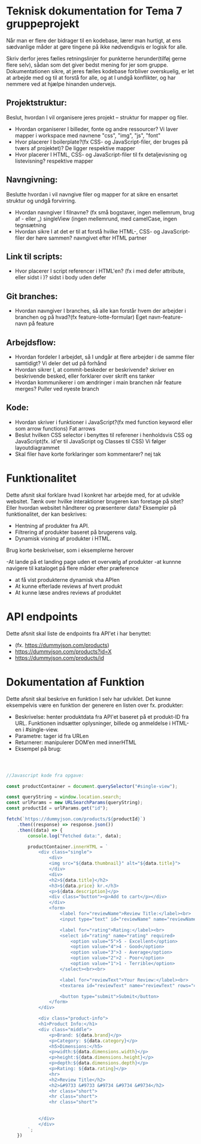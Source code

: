 # Teknisk dokumentation for Tema 7 gruppeprojekt
Når man er flere der bidrager til en kodebase, lærer man hurtigt, at ens sædvanlige måder at gøre tingene på ikke nødvendigvis er logisk for alle.

Skriv derfor jeres fælles retningslinjer for punkterne herunder(tilføj gerne flere selv), sådan som det giver bedst mening for jer som gruppe. Dokumentationen sikre, at jeres fælles kodebase forbliver overskuelig, er let at arbejde med og til at forstå for alle, og at I undgå konflikter, og har nemmere ved at hjælpe hinanden undervejs.

## Projektstruktur:
Beslut, hvordan I vil organisere jeres projekt – struktur for mapper og filer.
- Hvordan organiserer I billeder, fonte og andre ressourcer? Vi laver mapper i workspace med navnene "css", "img", "js", "font"
- Hvor placerer I boilerplate?(fx CSS- og JavaScript-filer, der bruges på tværs af projektet)? De ligger respektive mapper
- Hvor placerer I HTML, CSS- og JavaScript-filer til fx detaljevisning og listevisning? respektive mapper

## Navngivning:
Beslutte hvordan i vil navngive filer og mapper for at sikre en ensartet struktur og undgå forvirring.
- Hvordan navngiver I filnavne? (fx små bogstaver, ingen mellemrum, brug af - eller _)  singleView (ingen mellemrund, med camelCase, ingen tegnsætning
- Hvordan sikre I at det er til at forstå hvilke HTML-, CSS- og JavaScript-filer der høre sammen? navngivet efter HTML partner

## Link til scripts:
- Hvor placerer I script referencer i HTML'en? (fx i <head> med defer attribute, eller sidst i <body>)?  sidst i body uden defer

## Git branches:
- Hvordan navngiver I branches, så alle kan forstår hvem der arbejder i branchen og på hvad?(fx feature-lotte-formular)   Eget navn-feature-navn på feature

## Arbejdsflow:
- Hvordan fordeler I arbejdet, så I undgår at flere arbejder i de samme filer samtidigt?  Vi deler det ud på forhånd
- Hvordan sikrer I, at commit-beskeder er beskrivende?  skriver en beskrivende besked, eller forklarer over skrift ens tanker
- Hvordan kommunikerer i om ændringer i main branchen når feature merges? Puller ved nyeste branch

## Kode:
- Hvordan skriver i funktioner i JavaScript?(fx med function keyword eller som arrow functions)   Fat arrows
- Beslut hvilken CSS selector i benyttes til referener i henholdsvis CSS og JavaScript(fx. id'er til JavaScript og Classes til CSS) Vi følger layoutdiagrammet
- Skal filer have korte forklaringer som kommentarer? nej tak

# Funktionalitet
Dette afsnit skal forklare hvad I konkret har arbejde med, for at udvikle websitet. Tænk over hvilke interaktioner brugeren kan foretage på sitet? Eller hvordan websitet håndterer og præsenterer data? Eksempler på funktionalitet, der kan beskrives:

- Hentning af produkter fra API.
- Filtrering af produkter baseret på brugerens valg.
- Dynamisk visning af produkter i HTML.

Brug korte beskrivelser, som i eksemplerne herover

-At lande på et landing page uden et overvælg af produkter
-at kunnne navigere til kataloget på flere måder efter præference
- at få vist produkterne dynamisk vha APIen
- At kunne efterlade reviews af hvert produkt
- At kunne læse andres reviews af produktet


# API endpoints
Dette afsnit skal liste de endpoints fra API'et i har benyttet:
- (fx. https://dummyjson.com/products)
- https://dummyjson.com/products?id=X
- https://dummyjson.com/products/id

# Dokumentation af Funktion 
Dette afsnit skal beskrive en funktion I selv har udviklet. Det kunne eksempelvis være en funktion der generere en listen over fx. produkter: 

- Beskrivelse:  henter produktdata fra API'et baseret på et produkt-ID fra URL. Funktionen indsætter oplysninger, billede og anmeldelse i HTML-en i #single-view.
- Parametre: tager id fra URLen
- Returnerer: manipulerer DOM’en med innerHTML
- Eksempel på brug: 
```javascript



//Javascript kode fra opgave:

const productContainer = document.querySelector("#single-view");

const queryString = window.location.search;
const urlParams = new URLSearchParams(queryString);
const productId = urlParams.get("id");

fetch(`https://dummyjson.com/products/${productId}`)
    .then((response) => response.json())
    .then((data) => {
        console.log("Fetched data:", data);

        productContainer.innerHTML = `
            <div class="single">
                <div>
                <img src="${data.thumbnail}" alt="${data.title}">
                </div>
                <div>
                <h2>${data.title}</h2>
                <h3>${data.price} kr.</h3>
                <p>${data.description}</p>
                <div class="button"><p>Add to cart</p></div>
                </div>
                <form>
                    <label for="reviewName">Review Title:</label><br>
                    <input type="text" id="reviewName" name="reviewName" required><br><br>

                    <label for="rating">Rating:</label><br>
                    <select id="rating" name="rating" required>
                        <option value="5">5 - Excellent</option>
                        <option value="4">4 - Good</option>
                        <option value="3">3 - Average</option>
                        <option value="2">2 - Poor</option>
                        <option value="1">1 - Terrible</option>
                    </select><br><br>

                    <label for="reviewText">Your Review:</label><br>
                    <textarea id="reviewText" name="reviewText" rows="4"></textarea><br><br>

                    <button type="submit">Submit</button>
                </form>
            </div>

            <div class="product-info">
            <h1>Product Info:</h1>
            <div class="middle">
                <p>Brand: ${data.brand}</p>
                <p>Category: ${data.category}</p>
                <h5>Dimensions:</h5>
                <p>width:${data.dimensions.width}</p>
                <p>height:${data.dimensions.height}</p>
                <p>depth:${data.dimensions.depth}</p>
                <p>Rating: ${data.rating}</p>
                <hr>
                <h2>Review Title</h2>
                <h2>&#9733 &#9733 &#9734 &#9734 &#9734</h2>
                <hr class="short">
                <hr class="short">
                <hr class="short">
                

            </div>
            </div>
        `;
    })

```
